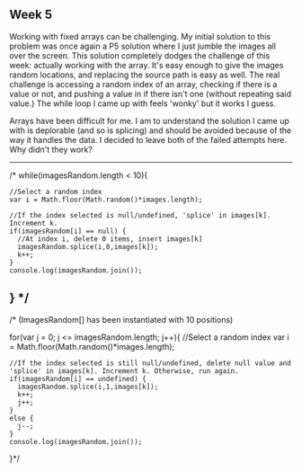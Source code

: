 ## **Week 5** ##

Working with fixed arrays can be challenging. My initial solution to this problem was once again a P5 solution where I just jumble the images all over the screen. This solution completely dodges the challenge of this week: actually working with the array. It's easy enough to give the images random locations, and replacing the source path is easy as well. The real challenge is accessing a random index of an array, checking if there is a value or not, and pushing a value in if there isn't one (without repeating said value.) The while loop I came up with feels 'wonky' but it works I guess.


Arrays have been difficult for me. I am to understand the solution I came up with is deplorable (and so is splicing) and should be avoided because of the way it handles the data. I decided to leave both of the failed attempts here. Why didn't they work?

-------------------------------------------------------------------------------
/*  while(imagesRandom.length < 10){

    //Select a random index
    var i = Math.floor(Math.random()*images.length);

    //If the index selected is null/undefined, 'splice' in images[k]. Increment k.
    if(imagesRandom[i] == null) {
      //At index i, delete 0 items, insert images[k]
      imagesRandom.splice(i,0,images[k]);
      k++;
    }
    console.log(imagesRandom.join());
  }
  */
----------------------------------------------------------------------------

  /* (ImagesRandom[] has been instantiated with 10 positions)

  for(var j = 0; j <= imagesRandom.length; j++){
    //Select a random index
    var i = Math.floor(Math.random()*images.length);

    //If the index selected is still null/undefined, delete null value and 'splice' in images[k]. Increment k. Otherwise, run again.
    if(imagesRandom[i] == undefined) {
      imagesRandom.splice(i,1,images[k]);
      k++;
      j++;
    }
    else {
      j--;
    }
    console.log(imagesRandom.join());
  }*/

